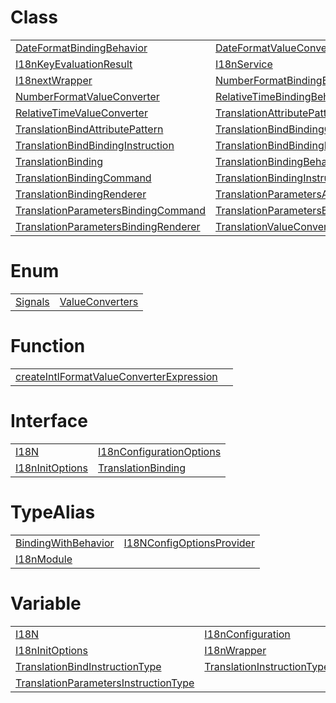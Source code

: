 # Class



|                                                                                                                                           |                                                                                                                                                 |
| ----------------------------------------------------------------------------------------------------------------------------------------- | ----------------------------------------------------------------------------------------------------------------------------------------------- |
| [DateFormatBindingBehavior](https://hamedfathi.gitbook.io/aurelia-2-doc-api/i18n/df/class/dateformatbindingbehavior)                      | [DateFormatValueConverter](https://hamedfathi.gitbook.io/aurelia-2-doc-api/i18n/df/class/dateformatvalueconverter)                              |
| [I18nKeyEvaluationResult](https://hamedfathi.gitbook.io/aurelia-2-doc-api/i18n/class/i18nkeyevaluationresult)                             | [I18nService](https://hamedfathi.gitbook.io/aurelia-2-doc-api/i18n/class/i18nservice)                                                           |
| [I18nextWrapper](https://hamedfathi.gitbook.io/aurelia-2-doc-api/i18n/class/i18nextwrapper)                                               | [NumberFormatBindingBehavior](https://hamedfathi.gitbook.io/aurelia-2-doc-api/i18n/nf/class/numberformatbindingbehavior)                        |
| [NumberFormatValueConverter](https://hamedfathi.gitbook.io/aurelia-2-doc-api/i18n/nf/class/numberformatvalueconverter)                    | [RelativeTimeBindingBehavior](https://hamedfathi.gitbook.io/aurelia-2-doc-api/i18n/rt/class/relativetimebindingbehavior)                        |
| [RelativeTimeValueConverter](https://hamedfathi.gitbook.io/aurelia-2-doc-api/i18n/rt/class/relativetimevalueconverter)                    | [TranslationAttributePattern](https://hamedfathi.gitbook.io/aurelia-2-doc-api/i18n/t/class/translationattributepattern)                         |
| [TranslationBindAttributePattern](https://hamedfathi.gitbook.io/aurelia-2-doc-api/i18n/t/class/translationbindattributepattern)           | [TranslationBindBindingCommand](https://hamedfathi.gitbook.io/aurelia-2-doc-api/i18n/t/class/translationbindbindingcommand)                     |
| [TranslationBindBindingInstruction](https://hamedfathi.gitbook.io/aurelia-2-doc-api/i18n/t/class/translationbindbindinginstruction)       | [TranslationBindBindingRenderer](https://hamedfathi.gitbook.io/aurelia-2-doc-api/i18n/t/class/translationbindbindingrenderer)                   |
| [TranslationBinding](https://hamedfathi.gitbook.io/aurelia-2-doc-api/i18n/t/class/translationbinding)                                     | [TranslationBindingBehavior](https://hamedfathi.gitbook.io/aurelia-2-doc-api/i18n/t/class/translationbindingbehavior)                           |
| [TranslationBindingCommand](https://hamedfathi.gitbook.io/aurelia-2-doc-api/i18n/t/class/translationbindingcommand)                       | [TranslationBindingInstruction](https://hamedfathi.gitbook.io/aurelia-2-doc-api/i18n/t/class/translationbindinginstruction)                     |
| [TranslationBindingRenderer](https://hamedfathi.gitbook.io/aurelia-2-doc-api/i18n/t/class/translationbindingrenderer)                     | [TranslationParametersAttributePattern](https://hamedfathi.gitbook.io/aurelia-2-doc-api/i18n/t/class/translationparametersattributepattern)     |
| [TranslationParametersBindingCommand](https://hamedfathi.gitbook.io/aurelia-2-doc-api/i18n/t/class/translationparametersbindingcommand)   | [TranslationParametersBindingInstruction](https://hamedfathi.gitbook.io/aurelia-2-doc-api/i18n/t/class/translationparametersbindinginstruction) |
| [TranslationParametersBindingRenderer](https://hamedfathi.gitbook.io/aurelia-2-doc-api/i18n/t/class/translationparametersbindingrenderer) | [TranslationValueConverter](https://hamedfathi.gitbook.io/aurelia-2-doc-api/i18n/t/class/translationvalueconverter)                             |



# Enum



|                                                                              |                                                                                              |
| ---------------------------------------------------------------------------- | -------------------------------------------------------------------------------------------- |
| [Signals](https://hamedfathi.gitbook.io/aurelia-2-doc-api/i18n/enum/signals) | [ValueConverters](https://hamedfathi.gitbook.io/aurelia-2-doc-api/i18n/enum/valueconverters) |



# Function



|                                                                                                                                                    |     |
| -------------------------------------------------------------------------------------------------------------------------------------------------- | --- |
| [createIntlFormatValueConverterExpression](https://hamedfathi.gitbook.io/aurelia-2-doc-api/i18n/function/createintlformatvalueconverterexpression) |     |



# Interface



|                                                                                                   |                                                                                                                     |
| ------------------------------------------------------------------------------------------------- | ------------------------------------------------------------------------------------------------------------------- |
| [I18N](https://hamedfathi.gitbook.io/aurelia-2-doc-api/i18n/interface/i18n)                       | [I18nConfigurationOptions](https://hamedfathi.gitbook.io/aurelia-2-doc-api/i18n/interface/i18nconfigurationoptions) |
| [I18nInitOptions](https://hamedfathi.gitbook.io/aurelia-2-doc-api/i18n/interface/i18ninitoptions) | [TranslationBinding](https://hamedfathi.gitbook.io/aurelia-2-doc-api/i18n/t/interface/translationbinding)           |



# TypeAlias



|                                                                                                           |                                                                                                                       |
| --------------------------------------------------------------------------------------------------------- | --------------------------------------------------------------------------------------------------------------------- |
| [BindingWithBehavior](https://hamedfathi.gitbook.io/aurelia-2-doc-api/i18n/typealias/bindingwithbehavior) | [I18NConfigOptionsProvider](https://hamedfathi.gitbook.io/aurelia-2-doc-api/i18n/typealias/i18nconfigoptionsprovider) |
| [I18nModule](https://hamedfathi.gitbook.io/aurelia-2-doc-api/i18n/typealias/i18nmodule)                   |                                                                                                                       |



# Variable



|                                                                                                                                              |                                                                                                                          |
| -------------------------------------------------------------------------------------------------------------------------------------------- | ------------------------------------------------------------------------------------------------------------------------ |
| [I18N](https://hamedfathi.gitbook.io/aurelia-2-doc-api/i18n/variable/i18n)                                                                   | [I18nConfiguration](https://hamedfathi.gitbook.io/aurelia-2-doc-api/i18n/variable/i18nconfiguration)                     |
| [I18nInitOptions](https://hamedfathi.gitbook.io/aurelia-2-doc-api/i18n/variable/i18ninitoptions)                                             | [I18nWrapper](https://hamedfathi.gitbook.io/aurelia-2-doc-api/i18n/variable/i18nwrapper)                                 |
| [TranslationBindInstructionType](https://hamedfathi.gitbook.io/aurelia-2-doc-api/i18n/t/variable/translationbindinstructiontype)             | [TranslationInstructionType](https://hamedfathi.gitbook.io/aurelia-2-doc-api/i18n/t/variable/translationinstructiontype) |
| [TranslationParametersInstructionType](https://hamedfathi.gitbook.io/aurelia-2-doc-api/i18n/t/variable/translationparametersinstructiontype) |                                                                                                                          |


